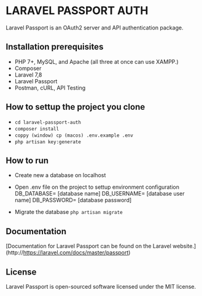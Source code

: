 # LARAVEL PASSPORT AUTH
Laravel Passport is an OAuth2 server and API authentication package.

## Installation prerequisites
- PHP 7+, MySQL, and Apache (all three at once can use XAMPP.)
- Composer
- Laravel 7,8
- Laravel Passport
- Postman, cURL, API Testing

## How to settup the project you clone
* `cd laravel-passport-auth`
* `composer install`
* `coppy (window) cp (macos) .env.example .env`
* `php artisan key:generate`

## How to run
- Create new a database on localhost
- Open .env file on the project to settup environment configuration 
    DB_DATABASE= [database name]
    DB_USERNAME= [database user name]
    DB_PASSWORD= [database password]

- Migrate the database
    `php artisan migrate`


## Documentation
[Documentation for Laravel Passport can be found on the Laravel website.]
(http://https://laravel.com/docs/master/passport)


## License
Laravel Passport is open-sourced software licensed under the MIT license.
